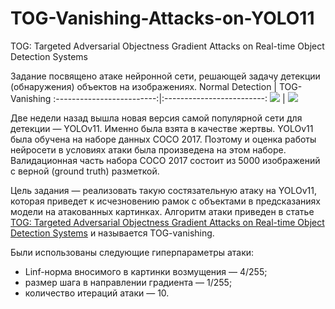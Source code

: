 # TOG-Vanishing-Attacks-on-YOLO11
TOG: Targeted Adversarial Objectness Gradient Attacks on Real-time Object Detection Systems

Задание посвящено атаке нейронной сети, решающей задачу детекции (обнаружения) объектов на изображениях.
  Normal Detection  |  TOG-Vanishing
:-------------------------:|:-------------------------:
![]([https://github.com/Cuperboy/TOG-Vanishing-Attacks-on-YOLO11/blob/main/outputs/yolo_people.gif](https://github.com/Pavelslavovich/Pavelslavovich-TOG-Vanishing-Attacks-on-YOLO11/blob/9e90c79588180683afbf73e8351a44636ac13c77/Result/flex_predict.gif))  |  ![]([https://github.com/Cuperboy/TOG-Vanishing-Attacks-on-YOLO11/blob/main/outputs/attacked_people.gif](https://github.com/Pavelslavovich/Pavelslavovich-TOG-Vanishing-Attacks-on-YOLO11/blob/9e90c79588180683afbf73e8351a44636ac13c77/Result/attacked_video.gif))



Две недели назад вышла новая версия самой популярной сети для детекции — YOLOv11. Именно была взята в качестве жертвы.
YOLOv11 была обучена на наборе данных COCO 2017. Поэтому и оценка работы нейросети в условиях атаки была произведена на этом наборе. Валидационная часть набора COCO 2017 состоит из 5000 изображений с верной (ground truth) разметкой.

Цель задания — реализовать такую состязательную атаку на YOLOv11, которая приведет к исчезновению рамок с объектами в предсказаниях модели на атакованных картинках.
Алгоритм атаки приведен в статье [TOG: Targeted Adversarial Objectness Gradient Attacks on Real-time Object Detection Systems](https://arxiv.org/abs/2004.04320) и называется TOG-vanishing. 

Были использованы следующие гиперпараметры атаки:
- Linf-норма вносимого в картинки возмущения — 4/255;
- размер шага в направлении градиента — 1/255;
- количество итераций атаки — 10.
